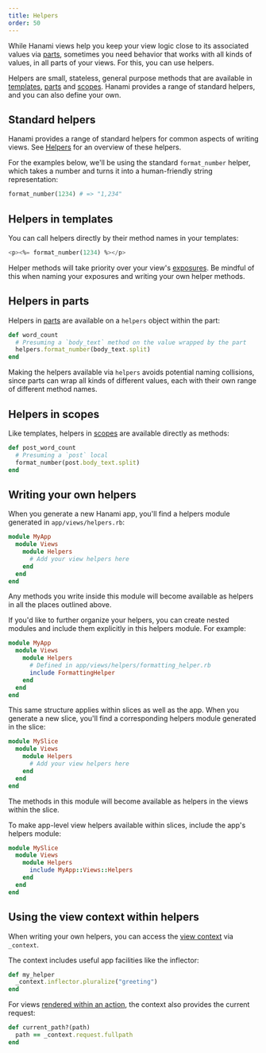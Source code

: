 ```yaml
---
title: Helpers
order: 50
---
```


While Hanami views help you keep your view logic close to its associated values via [parts](/v2.1/views/parts/), sometimes you need behavior that works with all kinds of values, in all parts of your views. For this, you can use helpers.

Helpers are small, stateless, general purpose methods that are available in [templates](/v2.1/views/templates/), [parts](/v2.1/views/parts/) and [scopes](/v2.1/views/scopes/). Hanami provides a range of standard helpers, and you can also define your own.

## Standard helpers

Hanami provides a range of standard helpers for common aspects of writing views. See [Helpers](/v2.1/helpers/overview/) for an overview of these helpers.

For the examples below, we'll be using the standard `format_number` helper, which takes a number and turns it into a human-friendly string representation:

```ruby
format_number(1234) # => "1,234"
```

## Helpers in templates

You can call helpers directly by their method names in your templates:

```sql
<p><%= format_number(1234) %></p>
```

Helper methods will take priority over your view's [exposures](/v2.1/views/exposures/). Be mindful of this when naming your exposures and writing your own helper methods.

## Helpers in parts

Helpers in [parts](/v2.1/views/parts/) are available on a `helpers` object within the part:

```ruby
def word_count
  # Presuming a `body_text` method on the value wrapped by the part
  helpers.format_number(body_text.split)
end
```

Making the helpers available via `helpers` avoids potential naming collisions, since parts can wrap all kinds of different values, each with their own range of different method names.

## Helpers in scopes

Like templates, helpers in [scopes](/v2.1/views/scopes/) are available directly as methods:

```ruby
def post_word_count
  # Presuming a `post` local
  format_number(post.body_text.split)
end
```

## Writing your own helpers

When you generate a new Hanami app, you'll find a helpers module generated in `app/views/helpers.rb`:

```ruby
module MyApp
  module Views
    module Helpers
      # Add your view helpers here
    end
  end
end
```

Any methods you write inside this module will become available as helpers in all the places outlined above.

If you'd like to further organize your helpers, you can create nested modules and include them explicitly in this helpers module. For example:

```ruby
module MyApp
  module Views
    module Helpers
      # Defined in app/views/helpers/formatting_helper.rb
      include FormattingHelper
    end
  end
end
```

This same structure applies within slices as well as the app. When you generate a new slice, you'll find a corresponding helpers module generated in the slice:

```ruby
module MySlice
  module Views
    module Helpers
      # Add your view helpers here
    end
  end
end
```

The methods in this module will become available as helpers in the views within the slice.

To make app-level view helpers available within slices, include the app's helpers module:

```ruby
module MySlice
  module Views
    module Helpers
      include MyApp::Views::Helpers
    end
  end
end
```

## Using the view context within helpers

When writing your own helpers, you can access the [view context](/v2.1/views/context/) via `_context`.

The context includes useful app facilities like the inflector:

```ruby
def my_helper
  _context.inflector.pluralize("greeting")
end
```

For views [rendered within an action](/v2.1/actions/rendering-views/), the context also provides the current request:

```ruby
def current_path?(path)
  path == _context.request.fullpath
end
```
